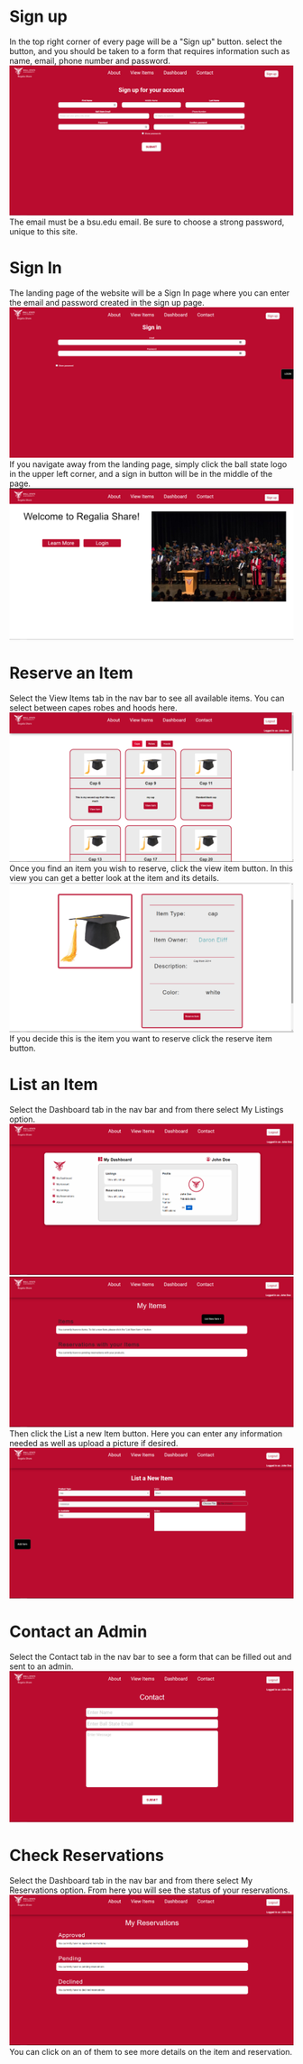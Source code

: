 # Sign up
In the top right corner of every page will be a "Sign up" button. select the button, and you should be taken to a form that requires information such as name, email, phone number and password. ![signup](SignUp.png) The email must be a bsu.edu email. Be sure to choose a strong password, unique to this site.
# Sign In
The landing page of the website will be a Sign In page where you can enter the email and password created in the sign up page. ![signin](SignIn.png) If you navigate away from the landing page, simply click the ball state logo in the upper left corner, and a sign in button will be in the middle of the page.![homepage](HomePage.png)
# Reserve an Item
Select the View Items tab in the nav bar to see all available items. You can select between capes robes and hoods here.![ViewItems](ViewItems.png) Once you find an item you wish to reserve, click the view item button. In this view you can get a better look at the item and its details.![Item](Item.png) If you decide this is the item you want to reserve click the reserve item button.
# List an Item
Select the Dashboard tab in the nav bar and from there select My Listings option.![Dasboard](Dashboard.png) ![MyListings](MyListings.png) Then click the List a new Item button. Here you can enter any information needed as well as upload a picture if desired.![NewListing](NewListing.png)
# Contact an Admin
Select the Contact tab in the nav bar to see a form that can be filled out and sent to an admin. ![Contact](Contact.png)
# Check Reservations
Select the Dashboard tab in the nav bar and from there select My Reservations option. From here you will see the status of your reservations.![Reservation](Reservations.png) You can click on an of them to see more details on the item and reservation.
 